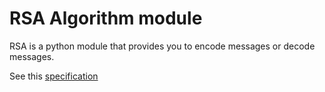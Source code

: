 RSA Algorithm module
==============
RSA is a python module that provides you to encode messages or
decode messages.

See this [specification]()
